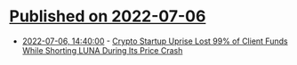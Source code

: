 # [Published on 2022-07-06](index.md)

* [2022-07-06, 14:40:00](https://news.slashdot.org/story/22/07/06/1436233/crypto-startup-uprise-lost-99-of-client-funds-while-shorting-luna-during-its-price-crash?utm_source=rss1.0mainlinkanon&utm_medium=feed) - [Crypto Startup Uprise Lost 99% of Client Funds While Shorting LUNA During Its Price Crash](https://news.slashdot.org/story/22/07/06/1436233/crypto-startup-uprise-lost-99-of-client-funds-while-shorting-luna-during-its-price-crash?utm_source=rss1.0mainlinkanon&utm_medium=feed)
